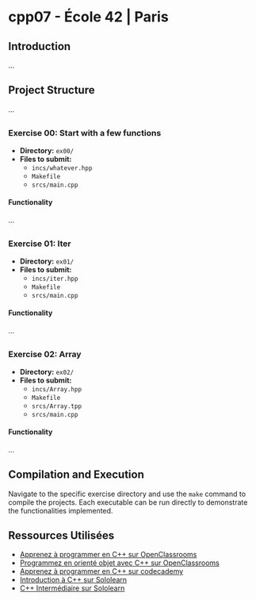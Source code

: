 # cpp07 - École 42 | Paris

## Introduction
...
## Project Structure
...
##
### Exercise 00: Start with a few functions
- **Directory:** `ex00/`
- **Files to submit:**
  - `incs/whatever.hpp`
  - `Makefile`
  - `srcs/main.cpp`

#### Functionality
...
##
### Exercise 01: Iter
- **Directory:** `ex01/`
- **Files to submit:**
  - `incs/iter.hpp`
  - `Makefile`
  - `srcs/main.cpp`

#### Functionality
...
##
### Exercise 02: Array
- **Directory:** `ex02/`
- **Files to submit:**
  - `incs/Array.hpp`
  - `Makefile`
  - `srcs/Array.tpp`
  - `srcs/main.cpp`

#### Functionality
...

## Compilation and Execution
Navigate to the specific exercise directory and use the `make` command to compile the projects. Each executable can be run directly to demonstrate the functionalities implemented.

## Ressources Utilisées
- [Apprenez à programmer en C++ sur OpenClassrooms](https://openclassrooms.com/fr/courses/1894236-apprenez-a-programmer-en-c)
- [Programmez en orienté objet avec C++ sur OpenClassrooms](https://openclassrooms.com/fr/courses/7137751-programmez-en-oriente-objet-avec-c)
- [Apprenez à programmer en C++ sur codecademy](https://www.codecademy.com/catalog/language/c-plus-plus)
- [Introduction à C++ sur Sololearn](https://www.sololearn.com/fr/learn/courses/c-plus-plus-introduction)
- [C++ Intermédiaire sur Sololearn](https://www.sololearn.com/fr/learn/courses/c-plus-plus-intermediate)

